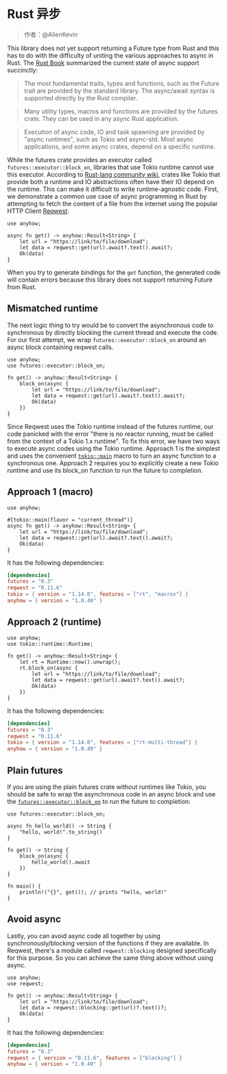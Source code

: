# Rust 异步

> 作者：@AlienKevin

This library does not yet support returning a Future type from Rust and this has
to do with the difficulty of uniting the various approaches to async in Rust.
The
[Rust Book](https://rust-lang.github.io/async-book/01_getting_started/03_state_of_async_rust.html#language-and-library-support)
summarized the current state of async support succinctly:

> The most fundamental traits, types and functions, such as the Future trait are
> provided by the standard library. The async/await syntax is supported directly
> by the Rust compiler.

> Many utility types, macros and functions are provided by the futures crate.
> They can be used in any async Rust application.

> Execution of async code, IO and task spawning are provided by "async
> runtimes", such as Tokio and async-std. Most async applications, and some
> async crates, depend on a specific runtime.

While the futures crate provides an executor called
`futures::executor::block_on`, libraries that use Tokio runtime cannot use this
executor. According to
[Rust-lang community wiki](https://runrust.miraheze.org/wiki/Async_crate_comparison),
crates like Tokio that provide both a runtime and IO abstractions often have
their IO depend on the runtime. This can make it difficult to write
runtime-agnostic code. First, we demonstrate a common use case of async
programming in Rust by attempting to fetch the content of a file from the
internet using the popular HTTP Client
[Reqwest](https://docs.rs/reqwest/0.11.6/reqwest/):

```rust,ignore
use anyhow;

async fn get() -> anyhow::Result<String> {
    let url = "https://link/to/file/download";
    let data = reqwest::get(url).await?.text().await?;
    Ok(data)
}
```

When you try to generate bindings for the `get` function, the generated code
will contain errors because this library does not support returning Future from
Rust.

## Mismatched runtime

The next logic thing to try would be to convert the asynchronous code to
synchronous by directly blocking the current thread and execute the code. For
our first attempt, we wrap `futures::executor::block_on` around an async block
containing reqwest calls.

```rust,ignore
use anyhow;
use futures::executor::block_on;

fn get() -> anyhow::Result<String> {
    block_on(async {
        let url = "https://link/to/file/download";
        let data = reqwest::get(url).await?.text().await?;
        Ok(data)
    })
}
```

Since Reqwest uses the Tokio runtime instead of the futures runtime, our code
panicked with the error "there is no reactor running, must be called from the
context of a Tokio 1.x runtime". To fix this error, we have two ways to execute
async codes using the Tokio runtime. Approach 1 is the simplest and uses the
convenient [`tokio::main`](https://docs.rs/tokio/1.14.0/tokio/attr.main.html)
macro to turn an async function to a synchronous one. Approach 2 requires you to
explicitly create a new Tokio runtime and use its block_on function to run the
future to completion.

## Approach 1 (macro)

```rust,ignore
use anyhow;

#[tokio::main(flavor = "current_thread")]
async fn get() -> anyhow::Result<String> {
    let url = "https://link/to/file/download";
    let data = reqwest::get(url).await?.text().await?;
    Ok(data)
}
```

It has the following dependencies:

```toml
[dependencies]
futures = "0.3"
reqwest = "0.11.6"
tokio = { version = "1.14.0", features = ["rt", "macros"] }
anyhow = { version = "1.0.49" }
```

## Approach 2 (runtime)

```rust,ignore
use anyhow;
use tokio::runtime::Runtime;

fn get() -> anyhow::Result<String> {
    let rt = Runtime::new().unwrap();
    rt.block_on(async {
        let url = "https://link/to/file/download";
        let data = reqwest::get(url).await?.text().await?;
        Ok(data)
    })
}
```

It has the following dependencies:

```toml
[dependencies]
futures = "0.3"
reqwest = "0.11.6"
tokio = { version = "1.14.0", features = ["rt-multi-thread"] }
anyhow = { version = "1.0.49" }
```

## Plain futures

If you are using the plain futures crate without runtimes like Tokio, you should
be safe to wrap the asynchronous code in an async block and use the
[`futures::executor::block_on`](https://docs.rs/futures/0.3.18/futures/executor/fn.block_on.html)
to run the future to completion:

```rust,ignore
use futures::executor::block_on;

async fn hello_world() -> String {
    "hello, world!".to_string()
}

fn get() -> String {
    block_on(async {
        hello_world().await
    })
}

fn main() {
    println!("{}", get()); // prints "hello, world!"
}
```

## Avoid async

Lastly, you can avoid async code all together by using synchronously/blocking
version of the functions if they are available. In Reqwest, there's a module
called `reqwest::blocking` designed specifically for this purpose. So you can
achieve the same thing above without using async.

```rust,ignore
use anyhow;
use reqwest;

fn get() -> anyhow::Result<String> {
    let url = "https://link/to/file/download";
    let data = reqwest::blocking::get(url)?.text()?;
    Ok(data)
}
```

It has the following dependencies:

```toml
[dependencies]
futures = "0.3"
reqwest = { version = "0.11.6", features = ["blocking"] }
anyhow = { version = "1.0.49" }
```
